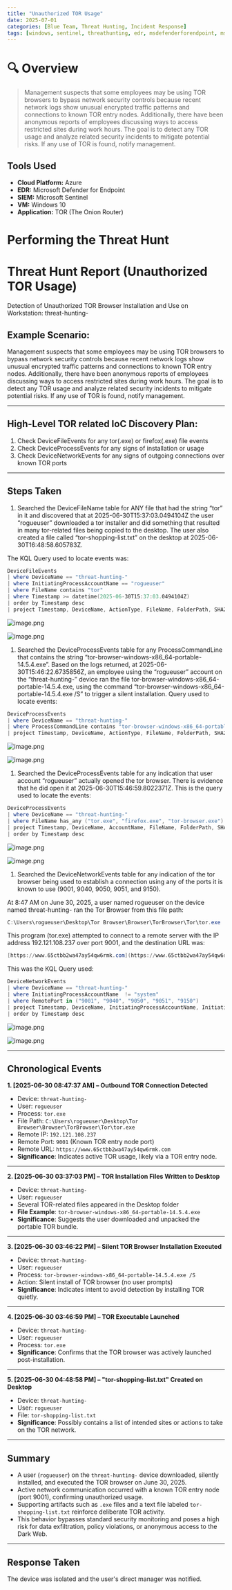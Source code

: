 ```yaml
---
title: "Unauthorized TOR Usage"
date: 2025-07-01
categories: [Blue Team, Threat Hunting, Incident Response]
tags: [windows, sentinel, threathunting, edr, msdefenderforendpoint, mssentinel, azure, tor, unauthorizedapplications]
---
```


# 🔍 Overview

> Management suspects that some employees may be using TOR browsers to bypass network security controls because recent network logs show unusual encrypted traffic patterns and connections to known TOR entry nodes. Additionally, there have been anonymous reports of employees discussing ways to access restricted sites during work hours. The goal is to detect any TOR usage and analyze related security incidents to mitigate potential risks. If any use of TOR is found, notify management.


## Tools Used
- **Cloud Platform:** Azure
- **EDR:** Microsoft Defender for Endpoint
- **SIEM:** Microsoft Sentinel
- **VM:** Windows 10
- **Application:** TOR (The Onion Router)

# Performing the Threat Hunt

# **Threat Hunt Report (Unauthorized TOR Usage)**

Detection of Unauthorized TOR Browser Installation and Use on Workstation: threat-hunting-

## **Example Scenario:**

Management suspects that some employees may be using TOR browsers to bypass network security controls because recent network logs show unusual encrypted traffic patterns and connections to known TOR entry nodes. Additionally, there have been anonymous reports of employees discussing ways to access restricted sites during work hours. The goal is to detect any TOR usage and analyze related security incidents to mitigate potential risks. If any use of TOR is found, notify management.

---

## **High-Level TOR related IoC Discovery Plan:**

1. Check DeviceFileEvents for any tor(.exe) or firefox(.exe) file events
2. Check DeviceProcessEvents for any signs of installation or usage
3. Check DeviceNetworkEvents for any signs of outgoing connections over known TOR ports

---

## **Steps Taken**

1. Searched the DeviceFileName table for ANY file that had the string “tor” in it and discovered that at  2025-06-30T15:37:03.0494104Z the user “rogueuser” downloaded a tor installer and did something that resulted in many tor-related files being copied to the desktop. The user also created a file called “tor-shopping-list.txt” on the desktop at 2025-06-30T16:48:58.605783Z. 

The KQL Query used to locate events was: 

```powershell
DeviceFileEvents
| where DeviceName == "threat-hunting-"
| where InitiatingProcessAccountName == "rogueuser"
| where FileName contains "tor"
| where Timestamp >= datetime(2025-06-30T15:37:03.0494104Z)
| order by Timestamp desc
| project Timestamp, DeviceName, ActionType, FileName, FolderPath, SHA256, Account = InitiatingProcessAccountName
```

![image.png](/assets/img/bluelabs/unauth-tor-usage/image.png)

![image.png](/assets/img/bluelabs/unauth-tor-usage/image1.png)

1. Searched the DeviceProcessEvents table for any ProcessCommandLine that contains the string “tor-browser-windows-x86_64-portable-14.5.4.exe”. Based on the logs returned, at 2025-06-30T15:46:22.6735856Z, an employee using the “rogueuser” account on the “threat-hunting-” device ran the file tor-browser-windows-x86_64-portable-14.5.4.exe, using the command “tor-browser-windows-x86_64-portable-14.5.4.exe /S” to trigger a silent installation. Query used to locate events: 

```powershell
DeviceProcessEvents
| where DeviceName == "threat-hunting-"
| where ProcessCommandLine contains "tor-browser-windows-x86_64-portable-14.5.4.exe"
| project Timestamp, DeviceName, ActionType, FileName, FolderPath, SHA256
```

![image.png](/assets/img/bluelabs/unauth-tor-usage/image2.png)

![image.png](/assets/img/bluelabs/unauth-tor-usage/image3.png)

1. Searched the DeviceProcessEvents table for any indication that user account “rogueuser” actually opened the tor browser. There is evidence that he did open it at 2025-06-30T15:46:59.8022371Z. This is the query used to locate the events:

```powershell
DeviceProcessEvents
| where DeviceName == "threat-hunting-"
| where FileName has_any ("tor.exe", "firefox.exe", "tor-browser.exe")
| project Timestamp, DeviceName, AccountName, FileName, FolderPath, SHA256, ProcessCommandLine
| order by Timestamp desc 
```

![image.png](/assets/img/bluelabs/unauth-tor-usage/image4.png)

![image.png](/assets/img/bluelabs/unauth-tor-usage/image5.png)

1. Searched the DeviceNetworkEvents table for any indication of the tor browser being used to establish a connection using any of the ports it is known to use (9001, 9040, 9050, 9051, and 9150).

At 8:47 AM on June 30, 2025, a user named rogueuser on the device named threat-hunting- ran the Tor Browser from this file path:

```powershell
C:\Users\rogueuser\Desktop\Tor Browser\Browser\TorBrowser\Tor\tor.exe
```

This program (tor.exe) attempted to connect to a remote server with the IP address 192.121.108.237 over port 9001, and the destination URL was:

```powershell
[https://www.65ctbb2wa47ay54qw6rmk.com](https://www.65ctbb2wa47ay54qw6rmk.com/)
```

This was the KQL Query used:

```powershell
DeviceNetworkEvents
| where DeviceName == "threat-hunting-"
| where InitiatingProcessAccountName  != "system"
| where RemotePort in ("9001", "9040", "9050", "9051", "9150")
| project Timestamp, DeviceName, InitiatingProcessAccountName, InitiatingProcessFolderPath, InitiatingProcessFileName,  RemoteIP, RemotePort, RemoteUrl
| order by Timestamp desc 
```

![image.png](/assets/img/bluelabs/unauth-tor-usage/image6.png)

![image.png](/assets/img/bluelabs/unauth-tor-usage/image7.png)

---

## **Chronological Events**

**1. [2025-06-30 08:47:37 AM] – Outbound TOR Connection Detected**

- Device: `threat-hunting-`
- User: `rogueuser`
- Process: `tor.exe`
- File Path: `C:\Users\rogueuser\Desktop\Tor Browser\Browser\TorBrowser\Tor\tor.exe`
- Remote IP: `192.121.108.237`
- Remote Port: `9001` (Known TOR entry node port)
- Remote URL: `https://www.65ctbb2wa47ay54qw6rmk.com`
- **Significance**: Indicates active TOR usage, likely via a TOR entry node.

---

**2. [2025-06-30 03:37:03 PM] – TOR Installation Files Written to Desktop**

- Device: `threat-hunting-`
- User: `rogueuser`
- Several TOR-related files appeared in the Desktop folder
- **File Example**: `tor-browser-windows-x86_64-portable-14.5.4.exe`
- **Significance**: Suggests the user downloaded and unpacked the portable TOR bundle.

---

**3. [2025-06-30 03:46:22 PM] – Silent TOR Browser Installation Executed**

- Device: `threat-hunting-`
- User: `rogueuser`
- Process: `tor-browser-windows-x86_64-portable-14.5.4.exe /S`
- Action: Silent install of TOR browser (no user prompts)
- **Significance**: Indicates intent to avoid detection by installing TOR quietly.

---

**4. [2025-06-30 03:46:59 PM] – TOR Executable Launched**

- Device: `threat-hunting-`
- User: `rogueuser`
- Process: `tor.exe`
- **Significance**: Confirms that the TOR browser was actively launched post-installation.

---

**5. [2025-06-30 04:48:58 PM] – "tor-shopping-list.txt" Created on Desktop**

- Device: `threat-hunting-`
- User: `rogueuser`
- File: `tor-shopping-list.txt`
- **Significance**: Possibly contains a list of intended sites or actions to take on the TOR network.

---

## **Summary**

- A user (`rogueuser`) on the `threat-hunting-` device downloaded, silently installed, and executed the TOR browser on June 30, 2025.
- Active network communication occurred with a known TOR entry node (port 9001), confirming unauthorized usage.
- Supporting artifacts such as `.exe` files and a text file labeled `tor-shopping-list.txt` reinforce deliberate TOR activity.
- This behavior bypasses standard security monitoring and poses a high risk for data exfiltration, policy violations, or anonymous access to the Dark Web.

---

## **Response Taken**

The device was isolated and the user's direct manager was notified.
